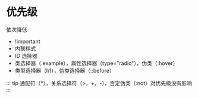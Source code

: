 # 优先级

依次降低

- !important
- 内联样式
- ID 选择器
- 类选择器（.example），属性选择器（type="radio"），伪类（:hover）
- 类型选择器（h1），伪类选择器（::before）

::: tip
通配符（*），关系选择符（>，+，-），否定伪类（:not）对优先级没有影响
:::